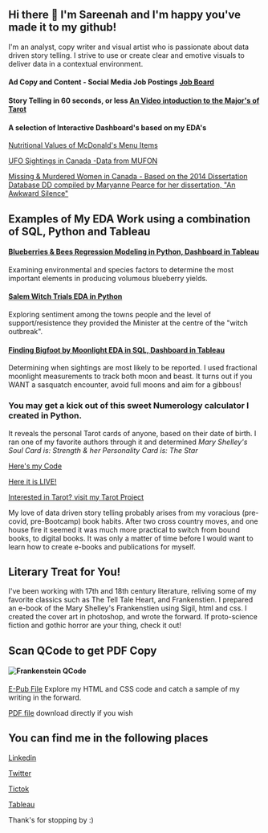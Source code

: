 ## Hi there 👋 I'm Sareenah and I'm happy you've made it to my github!
I'm an analyst, copy writer and visual artist who is passionate about data driven story telling.
I strive to use or create clear and emotive visuals to deliver data in a contextual environment. 

#### Ad Copy and Content - Social Media Job Postings [Job Board](https://tarotguide.my.canva.site/jobboard)
#### Story Telling in 60 seconds, or less [An Video intoduction to the Major's of Tarot](https://github.com/slaing77/Tarot?tab=readme-ov-file#videos)
#### A selection of Interactive Dashboard's based on my EDA's 

[Nutritional Values of McDonald's Menu Items](https://public.tableau.com/app/profile/sarifeenah/viz/McDs_16245998109560/DASHBOARD)

[UFO Sightings in Canada -Data from MUFON](https://public.tableau.com/app/profile/sarifeenah/viz/UFOsightingsinCanada1899-2019/CanadaUFOReports1899-2019)

[Missing & Murdered Women in Canada - Based on the 2014 Dissertation Database DD compiled by Maryanne Pearce for her dissertation, "An Awkward Silence"](https://public.tableau.com/app/profile/sarifeenah/viz/MissingAndMurderedinCanada/MMVWDASHBOARD)

## Examples of My EDA Work using a combination of SQL, Python and Tableau #

#### [Blueberries & Bees Regression Modeling in Python, Dashboard in Tableau](https://slaing77.github.io/blueberries_and_bees/)

Examining environmental and species factors to determine the most important elements in producing volumous blueberry yields.  

#### [Salem Witch Trials EDA in Python](https://slaing77.github.io/salem-witch-trials/)

Exploring sentiment among the towns people and the level of support/resistence they provided the Minister at the centre of the "witch outbreak".

#### [Finding Bigfoot by Moonlight EDA in SQL, Dashboard in Tableau](https://github.com/slaing77/Finding-Bigfoot_by_moonlight)

Determining when sightings are most likely to be reported.  I used fractional moonlight measurements to track both moon and beast.
It turns out if you WANT a sasquatch encounter, avoid full moons and aim for a gibbous!

### You may get a kick out of this sweet Numerology calculator I created in Python. ##  
It reveals the personal Tarot cards of anyone, based on their date of birth. 
I ran one of my favorite authors through it and determined  _Mary Shelley's Soul Card is:  Strength  & her Personality Card is:  The Star_

[Here's my Code](https://github.com/slaing77/Numbers-Cards-)

[Here it is LIVE!](https://trinket.io/embed/python3/9c7d5e64e9?outputOnly=true&start=result)

[Interested in Tarot? visit my Tarot Project](https://github.com/slaing77/Tarot?tab=readme-ov-file#user-content-fnref-1-127988bfdcac20509c74146fca61a763)

My love of data driven story telling probably arises from my voracious (pre-covid, pre-Bootcamp) book habits.
After two cross country moves, and one house fire it seemed it was much more practical to switch from bound books, to digital books.
It was only a matter of time before I would want to learn how to create e-books and publications for myself.

## Literary Treat for You!

I've been working with 17th and 18th century literature, reliving some of my favorite classics such as The Tell Tale Heart, and Frankenstien.
I prepared an e-book of the  Mary Shelley's Frankenstien using Sigil, html and css. I created the cover art in photoshop, and wrote the forward.
If proto-science fiction and gothic horror are your thing, check it out!

## Scan QCode to get PDF Copy ##
#### ![Frankenstein QCode](https://github.com/slaing77/frankenstein/blob/main/qrcode_frank_shelley.com.png)

[E-Pub File](https://github.com/slaing77/frank.github.io/raw/main/frankenstein.epub)
Explore my HTML and CSS code and catch a sample of my writing in the forward.

[PDF file](https://github.com/slaing77/frank.github.io/blob/d6c6b134f8d5a0e046e15e7bf31f2de03e437a3d/Frankenstein%20-%20Shelley%2C%20Mary.pdf)
download directly if you wish

## You can find me in the following places

[Linkedin](https://www.linkedin.com/in/sareenah-laing)

[Twitter](https://twitter.com/ddataah)

[Tictok](https://www.tiktok.com/@reenahlaing)

[Tableau](https://public.tableau.com/app/profile/sarifeenah)




Thank's for stopping by :)

